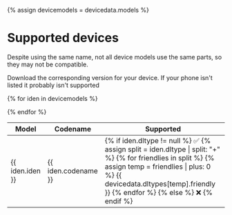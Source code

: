 {% assign devicemodels = devicedata.models %}

# Supported devices
Despite using the same name, not all device models use the same parts, so they may not be compatible.

Download the corresponding version for your device. If your phone isn't listed it probably isn't supported
<table>
<thead>
<tr>
<th>Model</th> <th>Codename</th> <th>Supported</th></tr>
</thead>

{% for iden in devicemodels %}
<tr>
<td>{{ iden.iden }}</td> <td>{{ iden.codename }}</td> 

<td>
{% if iden.dltype != null %} ✅ 
{% assign split = iden.dltype | split: "+" %}
{% for friendlies in split %}
{% assign temp = friendlies | plus: 0 %}
{{  devicedata.dltypes[temp].friendly }}
{% endfor %}
{% else %} 
❌ 
{% endif %}
</td>
</tr>
{% endfor %}
</table>
